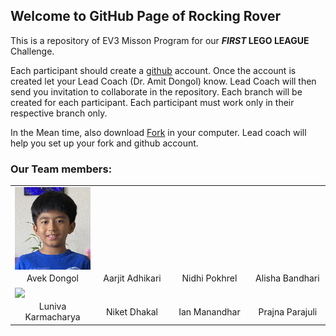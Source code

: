 ## Welcome to GitHub Page of Rocking Rover

This is a repository of EV3 Misson Program for our **_FIRST_ LEGO LEAGUE** Challenge.

Each participant should create a [github](https://github.com) account. Once the account is created let your Lead Coach (Dr. Amit Dongol) know. Lead Coach will then send you invitation to collaborate in the repository. Each branch will be created for each participant. Each participant must work only in their respective branch only.

In the Mean time, also download [Fork](https://fork.dev) in your computer. Lead coach will help you set up your fork and github account.


### Our Team members:

<table class="image">
<tr>
  <td><img src= "Avek.jpg" width="150" align="center"></td>
  <td><img src= " " width="150" align="center"></td>
  <td><img src= " " width="150" align="center"></td>
  <td><img src= " " width="150" align="center"></td>
</tr>
<tr>
  <td class="caption" align="center">Avek Dongol</td>
  <td class="caption" align="center">Aarjit Adhikari</td>
  <td class="caption" align="center">Nidhi Pokhrel</td>
  <td class="caption" align="center">Alisha Bandhari</td>
</tr>
<tr>
  <td><img src= "image" width="150" align="center"></td>
  <td><img src= " " width="150" align="center"></td>
  <td><img src= " " width="150" align="center"></td>
  <td><img src= " " width="150" align="center"></td>
</tr>
<tr>
  <td class="caption" align="center">Luniva Karmacharya</td>
  <td class="caption" align="center">Niket Dhakal</td>
  <td class="caption" align="center">Ian Manandhar</td>
  <td class="caption" align="center">Prajna Parajuli</td>
</tr>
</table>
